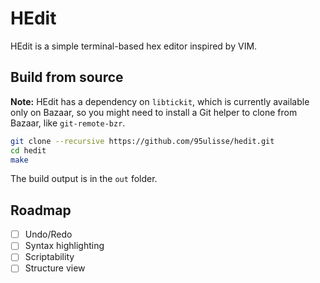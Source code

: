 # HEdit

HEdit is a simple terminal-based hex editor inspired by VIM.

## Build from source

**Note:** HEdit has a dependency on `libtickit`, which is currently available only on Bazaar,
so you might need to install a Git helper to clone from Bazaar, like `git-remote-bzr`.

```sh
git clone --recursive https://github.com/95ulisse/hedit.git
cd hedit
make
```

The build output is in the `out` folder.

## Roadmap

- [ ] Undo/Redo
- [ ] Syntax highlighting
- [ ] Scriptability
- [ ] Structure view